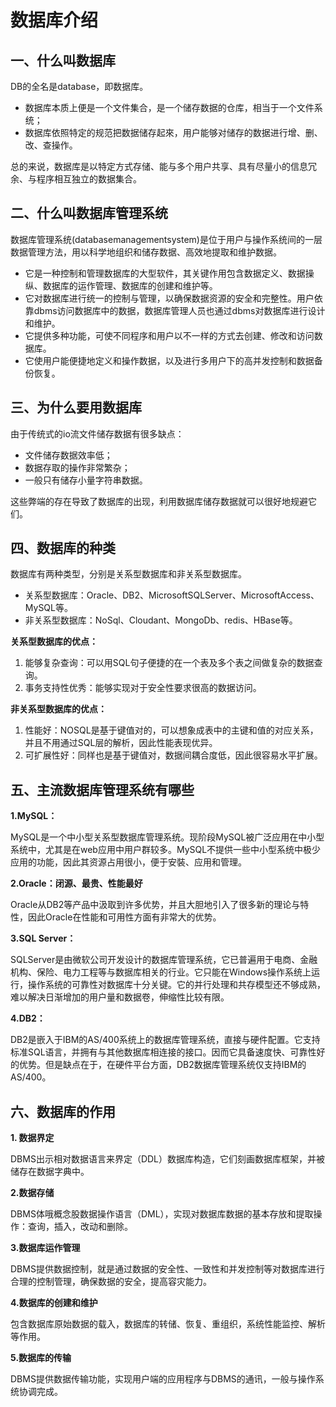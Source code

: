 # 数据库介绍

## 一、什么叫数据库

DB的全名是database，即数据库。

- 数据库本质上便是一个文件集合，是一个储存数据的仓库，相当于一个文件系统；
- 数据库依照特定的规范把数据储存起來，用户能够对储存的数据进行增、删、改、查操作。

总的来说，数据库是以特定方式存储、能与多个用户共享、具有尽量小的信息冗余、与程序相互独立的数据集合。

## 二、什么叫数据库管理系统

数据库管理系统(databasemanagementsystem)是位于用户与操作系统间的一层数据管理方法，用以科学地组织和储存数据、高效地提取和维护数据。

- 它是一种控制和管理数据库的大型软件，其关键作用包含数据定义、数据操纵、数据库的运作管理、数据库的创建和维护等。
- 它对数据库进行统一的控制与管理，以确保数据资源的安全和完整性。用户依靠dbms访问数据库中的数据，数据库管理人员也通过dbms对数据库进行设计和维护。
- 它提供多种功能，可使不同程序和用户以不一样的方式去创建、修改和访问数据库。
- 它使用户能便捷地定义和操作数据，以及进行多用户下的高并发控制和数据备份恢复。

## 三、为什么要用数据库

由于传统式的io流文件储存数据有很多缺点：

- 文件储存数据效率低；
- 数据存取的操作非常繁杂；
- 一般只有储存小量字符串数据。

这些弊端的存在导致了数据库的出现，利用数据库储存数据就可以很好地规避它们。

## 四、数据库的种类

数据库有两种类型，分别是关系型数据库和非关系型数据库。

- 关系型数据库：Oracle、DB2、MicrosoftSQLServer、MicrosoftAccess、MySQL等。
- 非关系型数据库：NoSql、Cloudant、MongoDb、redis、HBase等。

**关系型数据库的优点：**

1. 能够复杂查询：可以用SQL句子便捷的在一个表及多个表之间做复杂的数据查询。
2. 事务支持性优秀：能够实现对于安全性要求很高的数据访问。

**非关系型数据库的优点：**

1. 性能好：NOSQL是基于键值对的，可以想象成表中的主键和值的对应关系，并且不用通过SQL层的解析，因此性能表现优异。
2. 可扩展性好：同样也是基于键值对，数据间耦合度低，因此很容易水平扩展。

## 五、主流数据库管理系统有哪些

**1.MySQL：**

MySQL是一个中小型关系型数据库管理系统。现阶段MySQL被广泛应用在中小型系统中，尤其是在web应用中用户群较多。MySQL不提供一些中小型系统中极少应用的功能，因此其资源占用很小，便于安裝、应用和管理。

**2.Oracle：闭源、最贵、性能最好**

Oracle从DB2等产品中汲取到许多优势，并且大胆地引入了很多新的理论与特性，因此Oracle在性能和可用性方面有非常大的优势。

**3.SQL Server：**

SQLServer是由微软公司开发设计的数据库管理系统，它已普遍用于电商、金融机构、保险、电力工程等与数据库相关的行业。它只能在Windows操作系统上运行，操作系统的可靠性对数据库十分关键。它的并行处理和共存模型还不够成熟，难以解决日渐增加的用户量和数据卷，伸缩性比较有限。

**4.DB2：**

DB2是嵌入于IBM的AS/400系统上的数据库管理系统，直接与硬件配置。它支持标准SQL语言，并拥有与其他数据库相连接的接口。因而它具备速度快、可靠性好的优势。但是缺点在于，在硬件平台方面，DB2数据库管理系统仅支持IBM的AS/400。

## 六、数据库的作用

**1. 数据界定**

DBMS出示相对数据语言来界定（DDL）数据库构造，它们刻画数据库框架，并被储存在数据字典中。

**2.数据存储**

DBMS体哦概念股数据操作语言（DML），实现对数据库数据的基本存放和提取操作：查询，插入，改动和删除。

**3.数据库运作管理**

DBMS提供数据控制，就是通过数据的安全性、一致性和并发控制等对数据库进行合理的控制管理，确保数据的安全，提高容灾能力。

**4.数据库的创建和维护**

包含数据库原始数据的载入，数据库的转储、恢复、重组织，系统性能监控、解析等作用。

**5.数据库的传输**

DBMS提供数据传输功能，实现用户端的应用程序与DBMS的通讯，一般与操作系统协调完成。

